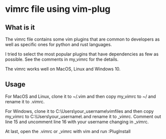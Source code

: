 # vimrc file using vim-plug

## What is it
The vimrc file contains some vim plugins that are common to developers as well
as specific ones for python and rust languages.

I tried to select the most popular plugins that have dependencies as few as
possible. See the comments in my_vimrc for the details.

The vimrc works well on MacOS, Linux and Windows 10.

## Usage

For MacOS and Linux, clone it to ~/.vim and then copy my_vimrc to ~/ and rename
it to .vimrc.

For Windows, clone it to C:\Users\your_username\vimfiles and then copy my_vimrc
to C:\Users\your_username\ and rename it to _vimrc. Comment out line 15 and
uncomment line 16 with your username changing in _vimrc.

At last, open the .vimrc or _vimrc with vim and run :PlugInstall
